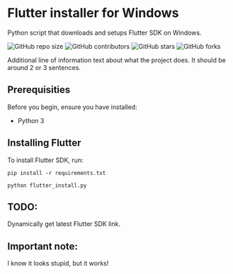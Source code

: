 # Flutter installer for Windows
Python script that downloads and setups Flutter SDK on Windows.

![GitHub repo size](https://img.shields.io/github/repo-size/daVinci13/Flutter-installer)
![GitHub contributors](https://img.shields.io/github/contributors/daVinci13/Flutter-installer)
![GitHub stars](https://img.shields.io/github/stars/daVinci13/Flutter-installer?style=social)
![GitHub forks](https://img.shields.io/github/forks/daVinci13/Flutter-installer?style=social)

Additional line of information text about what the project does. It should be around 2 or 3 sentences.

## Prerequisities

Before you begin, ensure you have installed:

* Python 3

## Installing Flutter

To install Flutter SDK, run:

```
pip install -r requirements.txt
```

```
python flutter_install.py
```

## TODO:

Dynamically get latest Flutter SDK link.

## Important note:

I know it looks stupid, but it works!
